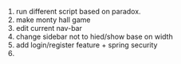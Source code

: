 1. run different script based on paradox.
2. make monty hall game
3. edit current nav-bar
4. change sidebar not to hied/show base on width
5. add login/register feature + spring security
6. 